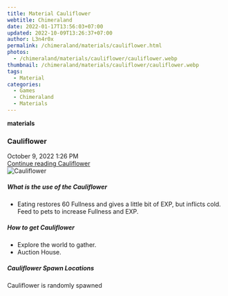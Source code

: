 ```yaml
---
title: Material Cauliflower
webtitle: Chimeraland
date: 2022-01-17T13:56:03+07:00
updated: 2022-10-09T13:26:37+07:00
author: L3n4r0x
permalink: /chimeraland/materials/cauliflower.html
photos:
  - /chimeraland/materials/cauliflower/cauliflower.webp
thumbnail: /chimeraland/materials/cauliflower/cauliflower.webp
tags:
  - Material
categories:
  - Games
  - Chimeraland
  - Materials
---
```


<section id="bootstrap-wrapper">
  <link
    rel="stylesheet"
    href="https://cdn.statically.io/gh/dimaslanjaka/Web-Manajemen/40ac3225/css/bootstrap-4.5-wrapper.css"
  />
  <div
    class="row g-0 border rounded overflow-hidden flex-md-row mb-4 shadow-sm position-relative"
  >
    <div class="col p-4 d-flex flex-column position-static">
      <strong class="d-inline-block mb-2 text-success">materials</strong>
      <h3 class="mb-0">Cauliflower</h3>
      <div class="mb-1 text-muted">October 9, 2022 1:26 PM</div>
      <a
        href="/chimeraland/materials/cauliflower.html"
        class="stretched-link d-none"
        >Continue reading Cauliflower</a
      >
    </div>
    <div class="col-auto d-none d-lg-block">
      <img
        src="/chimeraland/materials/cauliflower/cauliflower.webp"
        alt="Cauliflower"
      />
    </div>
  </div>
  <div class="row">
    <div class="col-lg-6 col-12 mb-2">
      <div class="card">
        <div class="card-body">
          <h5 class="card-title">What is the use of the Cauliflower</h5>
          <div class="card-text">
            <ul>
              <li>
                Eating restores 60 Fullness and gives a little bit of EXP, but
                inflicts cold. Feed to pets to increase Fullness and EXP.
              </li>
            </ul>
          </div>
        </div>
      </div>
    </div>
    <div class="col-lg-6 col-12 mb-2">
      <div class="card">
        <div class="card-body">
          <h5 class="card-title">How to get Cauliflower</h5>
          <div class="card-text">
            <ul>
              <li>Explore the world to gather.</li>
              <li>Auction House.</li>
            </ul>
          </div>
        </div>
      </div>
    </div>
    <div class="col-12 mb-2">
      <h5>Cauliflower Spawn Locations</h5>
      <p>Cauliflower is randomly spawned</p>
    </div>
  </div>
</section>